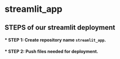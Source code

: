 # streamlit_app

## STEPS of our streamlit deployment

#### * STEP 1: Create repository name `streamlit_app`.
#### * STEP 2: Push files needed for deployment.
